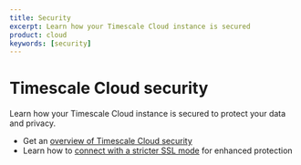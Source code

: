 ```yaml
---
title: Security
excerpt: Learn how your Timescale Cloud instance is secured
product: cloud
keywords: [security]
---
```


# Timescale Cloud security

Learn how your Timescale Cloud instance is secured to protect your data and
privacy.

*   Get an [overview of Timescale Cloud security][overview]
*   Learn how to [connect with a stricter SSL mode][ssl] for enhanced protection

[overview]: /cloud/:currentVersion:/security/overview/
[ssl]: /cloud/:currentVersion:/security/strict-ssl/
